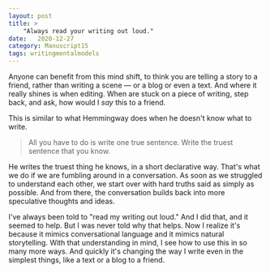 ```yaml
---
layout: post
title: >
    "Always read your writing out loud."
date:   2020-12-27
category: Manuscript15
tags: writingmentalmodels
---
```

Anyone can benefit from this mind shift, to think you are telling a story to a friend, rather than writing a scene — or a blog or even a text. And where it really shines is when editing. When are stuck on a piece of writing, step back, and ask, how would I *say* this to a friend. 

This is similar to what Hemmingway does when he doesn't know what to write.

>All you have to do is write one true sentence. Write the truest sentence that you know.

He writes the truest thing he knows, in a short declarative way. That's what we do if  we are fumbling around in a conversation. As soon as we struggled to understand each other, we start over with hard truths said as simply as possible. And from there, the conversation builds back into more speculative thoughts and ideas.

I've always been told to "read my writing out loud." And I did that, and it seemed to help. But I was never told why that helps. Now I realize it's because it mimics conversational language and it mimics natural storytelling. With that understanding in mind, I see how to use this in so many more ways. And quickly it's changing the way I write even in the simplest things, like a text or a blog to a friend.